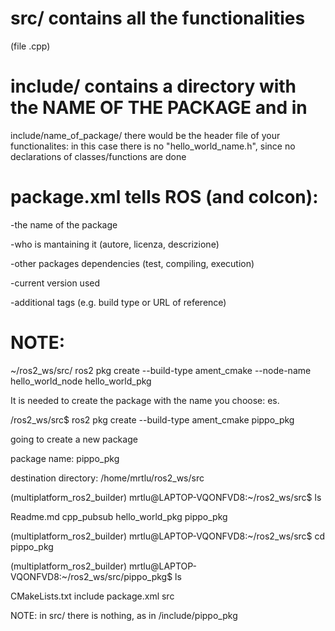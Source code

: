 # src/ contains all the functionalities
 (file .cpp)

# include/ contains a directory with the NAME OF THE PACKAGE and in
 include/name_of_package/ there would be the header file of your functionalites: 
  in this case there is no "hello_world_name.h", since no declarations of classes/functions are done

# package.xml tells ROS (and colcon):
 -the name of the package

 -who is mantaining it (autore, licenza, descrizione)
 
 -other packages dependencies (test, compiling, execution)
 
 -current version used
 
 -additional tags (e.g. build type or URL of reference)



    
# NOTE: 
 ~/ros2_ws/src/ ros2 pkg create --build-type ament_cmake --node-name hello_world_node hello_world_pkg 
 
 It is needed to create the package with the name you choose:
es. 
 
 /ros2_ws/src$ ros2 pkg create --build-type ament_cmake pippo_pkg
 
   going to create a new package
 
   package name: pippo_pkg
 
   destination directory: /home/mrtlu/ros2_ws/src

 (multiplatform_ros2_builder) mrtlu@LAPTOP-VQONFVD8:~/ros2_ws/src$ ls
 
   Readme.md  cpp_pubsub  hello_world_pkg  pippo_pkg
 
 (multiplatform_ros2_builder) mrtlu@LAPTOP-VQONFVD8:~/ros2_ws/src$ cd pippo_pkg
 
 (multiplatform_ros2_builder) mrtlu@LAPTOP-VQONFVD8:~/ros2_ws/src/pippo_pkg$ ls
 
   CMakeLists.txt  include  package.xml  src

   NOTE: in src/ there is nothing, as in /include/pippo_pkg
